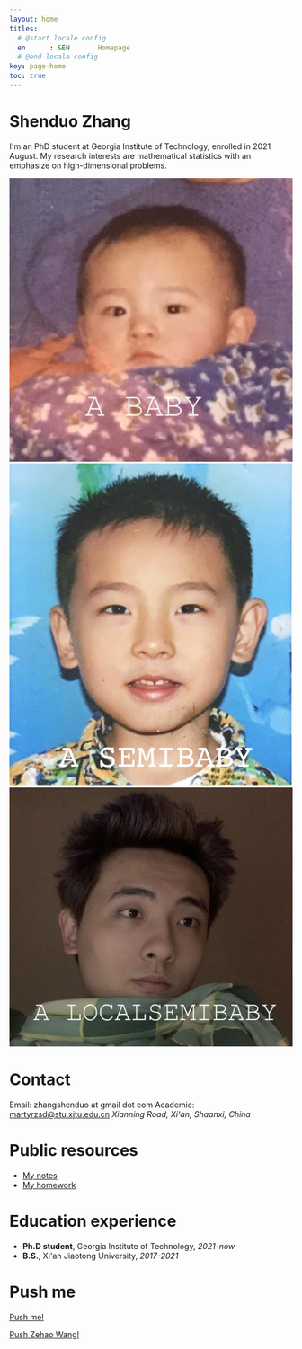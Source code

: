 ```yaml
---
layout: home
titles:
  # @start locale config
  en      : &EN       Homepage
  # @end locale config
key: page-home
toc: true
---
```


# Shenduo Zhang

I'm an PhD student at Georgia Institute of Technology, enrolled in 2021 August. My research interests are mathematical statistics with an emphasize on high-dimensional problems. 

<img class="image image--lg" src="/me.jpeg"/>
<img class="image image--lg" src="/me1.png"/>
<img class="image image--lg" src="/me2.jpg"/>


# Contact

Email: zhangshenduo at gmail dot com
Academic: martyrzsd@stu.xjtu.edu.cn
*Xianning Road, Xi'an, Shaanxi, China*

# Public resources

- [My notes](/courses.md)
- [My homework](/hw.md)

# Education experience

- **Ph.D student**, Georgia Institute of Technology, *2021-now*
- **B.S.**, Xi'an Jiaotong University, *2017-2021* 

# Push me

<a href="javascript:myFunction()">Push me!</a>

<script type="text/javascript"
        src="https://cdn.jsdelivr.net/npm/emailjs-com@2/dist/email.min.js">
</script>
<script type="text/javascript">
   function myFunction(){
      emailjs.init("user_8b6Z11yUKT3Ry1ZNTPvvC");
      emailjs.send("service_plir1pc","template_33eqqd8");
      alert('I will be working harder!');
      return false;
   };
</script>

<a href="javascript:myFunction()">Push Zehao Wang!</a>

<script type="text/javascript"
        src="https://cdn.jsdelivr.net/npm/emailjs-com@2/dist/email.min.js">
</script>
<script type="text/javascript">
   function myFunction(){
      emailjs.init("user_8b6Z11yUKT3Ry1ZNTPvvC");
      emailjs.send("service_plir1pc","template_5k1tz1p");
      alert('He will be working harder!');
      return false;
   };
</script>

